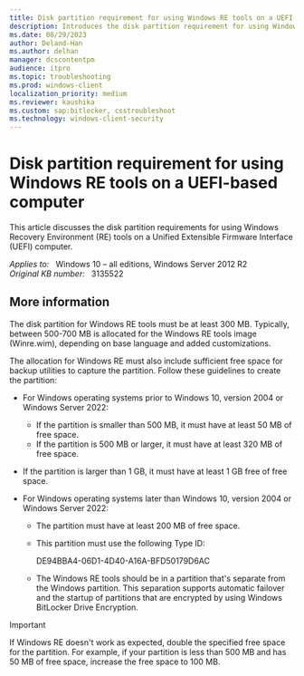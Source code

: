 ```yaml
---
title: Disk partition requirement for using Windows RE tools on a UEFI-based computer
description: Introduces the disk partition requirement for using Windows RE tools on a UEFI-based computer.
ms.date: 08/29/2023
author: Deland-Han
ms.author: delhan
manager: dcscontentpm
audience: itpro
ms.topic: troubleshooting
ms.prod: windows-client
localization_priority: medium
ms.reviewer: kaushika
ms.custom: sap:bitlocker, csstroubleshoot
ms.technology: windows-client-security
---
```

# Disk partition requirement for using Windows RE tools on a UEFI-based computer

This article discusses the disk partition requirements for using Windows Recovery Environment (RE) tools on a Unified Extensible Firmware Interface (UEFI) computer.

_Applies to:_ &nbsp; Windows 10 – all editions, Windows Server 2012 R2  
_Original KB number:_ &nbsp; 3135522

## More information

The disk partition for Windows RE tools must be at least 300 MB. Typically, between 500-700 MB is allocated for the Windows RE tools image (Winre.wim), depending on base language and added customizations.

The allocation for Windows RE must also include sufficient free space for backup utilities to capture the partition. Follow these guidelines to create the partition:

- For Windows operating systems prior to Windows 10, version 2004 or Windows Server 2022:

   - If the partition is smaller than 500 MB, it must have at least 50 MB of free space.
   - If the partition is 500 MB or larger, it must have at least 320 MB of free space.

- If the partition is larger than 1 GB, it must have at least 1 GB free of free space.
- For Windows operating systems later than Windows 10, version 2004 or Windows Server 2022:

   - The partition must have at least 200 MB of free space.
   - This partition must use the following Type ID:

     DE94BBA4-06D1-4D40-A16A-BFD50179D6AC
   - The Windows RE tools should be in a partition that's separate from the Windows partition. This separation supports automatic failover and the startup of partitions that are encrypted by using Windows BitLocker Drive Encryption.

> [!IMPORTANT]
> If Windows RE doesn't work as expected, double the specified free space for the partition. For example, if your partition is less than 500 MB and has 50 MB of free space, increase the free space to 100 MB.
